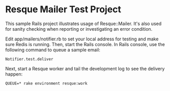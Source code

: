 Resque Mailer Test Project
==========================

This sample Rails project illustrates usage of Resque::Mailer. It's also used for sanity checking when reporting or investigating an error condition.

Edit app/mailers/notifier.rb to set your local address for testing and make sure Redis is running. Then, start the Rails console. In Rails console, use the following command to queue a sample email:

    Notifier.test.deliver

Next, start a Resque worker and tail the development log to see the delivery happen:

    QUEUE=* rake environment resque:work
